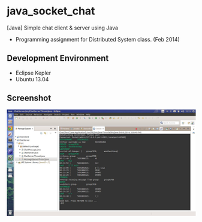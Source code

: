 # java_socket_chat
[Java] Simple chat client &amp; server using Java

- Programming assignment for Distributed System class. (Feb 2014)

## Development Environment 
- Eclipse Kepler
- Ubuntu 13.04
 
## Screenshot

![ ](/ss.jpg)
